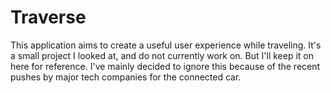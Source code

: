 # Traverse

This application aims to create a useful user experience while traveling. It's a small project I looked at, and do not currently work on. But I'll keep it on here for reference. 
I've mainly decided to ignore this because of the recent pushes by major tech companies for the connected car. 
